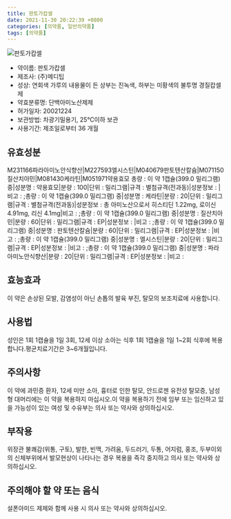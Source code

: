 ```yaml
---
title: 판토가캅셀
date: 2021-11-30 20:22:39 +0800
categories: [의약품, 일반의약품]
tags: [의약품]
---
```

![판토가캅셀](https://nedrug.mfds.go.kr/pbp/cmn/itemImageDownload/1O0bxj5FRxh)

- 약이름: 판토가캅셀
- 제조사: (주)메디팁
- 성상: 연회색 가루의 내용물이 든 상부는 진녹색, 하부는 미황색의 불투명 경질캅셀제
- 약효분류명: 단백아미노산제제
- 허가일자: 20021224
- 보관방법: 차광기밀용기, 25℃이하 보관
- 사용기간: 제조일로부터 36 개월
## 유효성분
M231166파라아미노안식향산|M227593엘시스틴|M040679판토텐산칼슘|M071150질산치아민|M081430케라틴|M051971약용효모
총량 : 이 약 1캡슐(399.0 밀리그램) 중|성분명 : 약용효모|분량 : 100|단위 : 밀리그램|규격 : 별첨규격(전과동)|성분정보 : |비고 : ;총량 : 이 약 1캡슐(399.0 밀리그램) 중|성분명 : 케라틴|분량 : 20|단위 : 밀리그램|규격 : 별첨규격(전과동)|성분정보 : 총 아미노산으로서 히스티딘 1.22mg, 로이신 4.91mg, 리신 4.1mg|비고 : ;총량 : 이 약 1캡슐(399.0 밀리그램) 중|성분명 : 질산치아민|분량 : 60|단위 : 밀리그램|규격 : EP|성분정보 : |비고 : ;총량 : 이 약 1캡슐(399.0 밀리그램) 중|성분명 : 판토텐산칼슘|분량 : 60|단위 : 밀리그램|규격 : EP|성분정보 : |비고 : ;총량 : 이 약 1캡슐(399.0 밀리그램) 중|성분명 : 엘시스틴|분량 : 20|단위 : 밀리그램|규격 : EP|성분정보 : |비고 : ;총량 : 이 약 1캡슐(399.0 밀리그램) 중|성분명 : 파라아미노안식향산|분량 : 20|단위 : 밀리그램|규격 : EP|성분정보 : |비고 :
## 효능효과
이 약은 손상된 모발, 감염성이 아닌 손톱의 발육 부진, 탈모의 보조치료에 사용합니다.
## 사용법
성인은 1회 1캡슐을 1일 3회, 12세 이상 소아는 식후 1회 1캡슐을 1일 1~2회 식후에 복용합니다.평균치료기간은 3~6개월입니다.
## 주의사항
이 약에 과민증 환자, 12세 미만 소아, 흉터로 인한 탈모, 안드로젠 유전성 탈모증, 남성형 대머리에는 이 약을 복용하지 마십시오.이 약을 복용하기 전에 임부 또는 임신하고 있을 가능성이 있는 여성 및 수유부는 의사 또는 약사와 상의하십시오.
## 부작용
위장관 불쾌감(위통, 구토), 발한, 빈맥, 가려움, 두드러기, 두통, 어지럼, 홍조, 두부이외의 신체부위에서 발모현상이 나타나는 경우 복용을 즉각 중지하고 의사 또는 약사와 상의하십시오.
## 주의해야 할 약 또는 음식
설폰아미드 제제와 함께 사용 시 의사 또는 약사와 상의하십시오.
